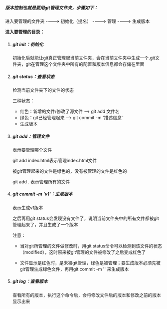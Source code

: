 ##### 版本控制也就是要用git管理文件夹，步骤如下：

进入要管理的文件夹 ----> 初始化（提名） ----> 管理 ----> 生成版本

**进入要管理的目录：**

1. ##### git init：初始化

   初始化后就能让git真正管理起当前文件夹，会在当前文件夹中生成一个.git文件夹，git在管理这个文件夹中所有的配置和版本信息都会存储在里面

2. ##### git status：查看状态

   检测当前文件夹下的文件的状态

   三种状态：

   - 红色：新增的文件/修改了源文件  --> git add 文件名
   - 绿色：git已经管理起来 --> git commit -m '描述信息'
   - 生成版本

3. ##### git add：管理文件

   表示要管理哪个文件

   git add index.html表示管理index.html文件

   被git管理起来的文件是绿色的，没有被管理的文件是红色的

   git add . 表示管理所有的文件

4. ##### git commit -m 'v1'：生成版本

   表示生成v1版本

   之后再用git status会发现没有文件了，说明当前文件夹中的所有文件都被git管理起来了，并且生成了一个版本

   注意：

   - 当对git所管理的文件做修改时，用git status命令可以检测到该文件的状态（modified），这时原来被git管理的文件被修改了之后变成红色了

   - 文件显示是红色时，是未被git管理，绿色是被管理；要生成版本必须先被git管理生成绿色文件，再用git commit -m '' 来生成版本

5. ##### git log：查看版本

   查看所有的版本，执行这个命令后，会将修改文件后的版本和修改之前的版本显示出来

